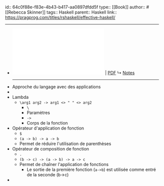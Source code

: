 id:: 64c0f88e-f83e-4b43-b417-aa0897dfdd5f
type:: [[Book]]
author:: #[[Rebecca Skinner]]
tags:: Haskell
parent:: Haskell
link:: https://pragprog.com/titles/rshaskell/effective-haskell/
***

- ![Viewer](../assets/Effective-Haskell_P1.0_1691935393283_0.pdf) | [PDF](../assets/Effective-Haskell_P1.0_1691935393283_0.pdf)
  ↳ [Notes]([[hls__Effective-Haskell_P1.0_1691935393283_0]])
  ***
- Approche du langage avec des applications
-
- Lambda
	- `\arg1 arg2 -> arg1 <> " " <> arg2`
		- `\`
		- Paramètres
		- `->`
		- Corps de la fonction
- Opérateur d'application de fonction
	- `$`
	- `(a -> b) -> a -> b`
	- Permet de réduire l'utilisation de parenthèses
- Opérateur de composition de fonction
	- ` . `
	- `(b -> c) -> (a -> b) -> a -> c`
	- Permet de chaîner l'application de fonctions
		- Le sortie de la première fonction (`a->b`) est utilisée comme entré de la seconde (b->c)
-